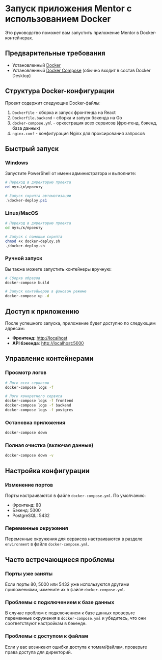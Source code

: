 # Запуск приложения Mentor с использованием Docker

Это руководство поможет вам запустить приложение Mentor в Docker-контейнерах.

## Предварительные требования

- Установленный [Docker](https://www.docker.com/get-started)
- Установленный [Docker Compose](https://docs.docker.com/compose/install/) (обычно входит в состав Docker Desktop)

## Структура Docker-конфигурации

Проект содержит следующие Docker-файлы:

1. `Dockerfile` - сборка и запуск фронтенда на React
2. `Dockerfile.backend` - сборка и запуск бэкенда на Go
3. `docker-compose.yml` - оркестрация всех сервисов (фронтенд, бэкенд, база данных)
4. `nginx.conf` - конфигурация Nginx для проксирования запросов

## Быстрый запуск

### Windows

Запустите PowerShell от имени администратора и выполните:

```powershell
# Переход в директорию проекта
cd путь\к\проекту

# Запуск скрипта автоматизации
.\docker-deploy.ps1
```

### Linux/MacOS

```bash
# Переход в директорию проекта
cd путь/к/проекту

# Запуск с помощью скрипта
chmod +x docker-deploy.sh
./docker-deploy.sh
```

### Ручной запуск

Вы также можете запустить контейнеры вручную:

```bash
# Сборка образов
docker-compose build

# Запуск контейнеров в фоновом режиме
docker-compose up -d
```

## Доступ к приложению

После успешного запуска, приложение будет доступно по следующим адресам:

- **Фронтенд**: [http://localhost](http://localhost)
- **API бэкенда**: [http://localhost:5000](http://localhost:5000)

## Управление контейнерами

### Просмотр логов

```bash
# Логи всех сервисов
docker-compose logs -f

# Логи конкретного сервиса
docker-compose logs -f frontend
docker-compose logs -f backend
docker-compose logs -f postgres
```

### Остановка приложения

```bash
docker-compose down
```

### Полная очистка (включая данные)

```bash
docker-compose down -v
```

## Настройка конфигурации

### Изменение портов

Порты настраиваются в файле `docker-compose.yml`. По умолчанию:
- Фронтенд: 80
- Бэкенд: 5000
- PostgreSQL: 5432

### Переменные окружения

Переменные окружения для сервисов настраиваются в разделе `environment` в файле `docker-compose.yml`.

## Часто встречающиеся проблемы

### Порты уже заняты

Если порты 80, 5000 или 5432 уже используются другими приложениями, измените их в файле `docker-compose.yml`.

### Проблемы с подключением к базе данных

В случае проблем с подключением к базе данных проверьте переменные окружения в `docker-compose.yml` и убедитесь, что они соответствуют настройкам в бэкенде.

### Проблемы с доступом к файлам

Если у вас возникают ошибки доступа к томам/файлам, проверьте права доступа для директорий. 